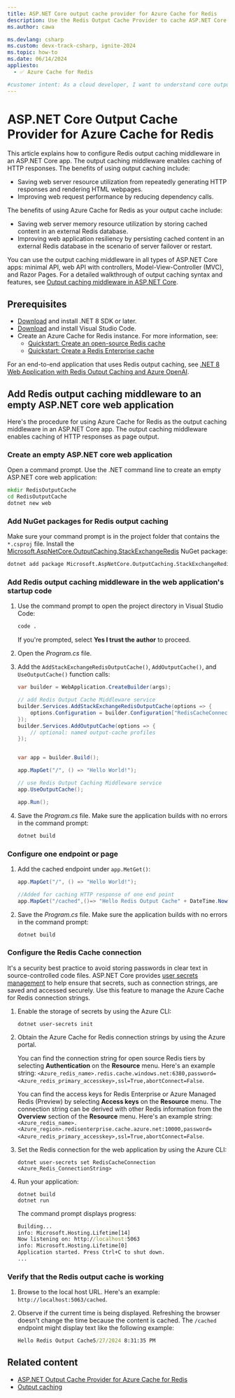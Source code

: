 ```yaml
---
title: ASP.NET Core output cache provider for Azure Cache for Redis
description: Use the Redis Output Cache Provider to cache ASP.NET Core page output out of process by using Azure Cache for Redis.
ms.author: cawa

ms.devlang: csharp
ms.custom: devx-track-csharp, ignite-2024
ms.topic: how-to
ms.date: 06/14/2024
appliesto:
  - ✅ Azure Cache for Redis

#customer intent: As a cloud developer, I want to understand core output caching via Azure Cache for Redis so that I can implement it for storing page output.
---
```


# ASP.NET Core Output Cache Provider for Azure Cache for Redis

This article explains how to configure Redis output caching middleware in an ASP.NET Core app. The output caching middleware enables caching of HTTP responses. The benefits of using output caching include:

- Saving web server resource utilization from repeatedly generating HTTP responses and rendering HTML webpages.
- Improving web request performance by reducing dependency calls.

The benefits of using Azure Cache for Redis as your output cache include:

- Saving web server memory resource utilization by storing cached content in an external Redis database.
- Improving web application resiliency by persisting cached content in an external Redis database in the scenario of server failover or restart.

You can use the output caching middleware in all types of ASP.NET Core apps: minimal API, web API with controllers, Model-View-Controller (MVC), and Razor Pages. For a detailed walkthrough of output caching syntax and features, see [Output caching middleware in ASP.NET Core](/aspnet/core/performance/caching/output).

## Prerequisites

- [Download](https://dotnet.microsoft.com/download/dotnet/8.0) and install .NET 8 SDK or later.
- [Download](https://code.visualstudio.com/download) and install Visual Studio Code.
- Create an Azure Cache for Redis instance. For more information, see:
  - [Quickstart: Create an open-source Redis cache](../azure-cache-for-redis/quickstart-create-redis.md)
  - [Quickstart: Create a Redis Enterprise cache](../azure-cache-for-redis/quickstart-create-redis-enterprise.md)

For an end-to-end application that uses Redis output caching, see [.NET 8 Web Application with Redis Output Caching and Azure OpenAI](https://github.com/Azure-Samples/azure-cache-redis-samples/tree/main/tutorial/output-cache-open-ai).

## Add Redis output caching middleware to an empty ASP.NET core web application

Here's the procedure for using Azure Cache for Redis as the output caching middleware in an ASP.NET Core app. The output caching middleware enables caching of HTTP responses as page output.

### Create an empty ASP.NET core web application

Open a command prompt. Use the .NET command line to create an empty ASP.NET core web application:

```cmd
mkdir RedisOutputCache
cd RedisOutputCache
dotnet new web
```

### Add NuGet packages for Redis output caching

Make sure your command prompt is in the project folder that contains the `*.csproj` file. Install the [Microsoft.AspNetCore.OutputCaching.StackExchangeRedis](https://www.nuget.org/packages/Microsoft.AspNetCore.OutputCaching.StackExchangeRedis) NuGet package:

```cmd
dotnet add package Microsoft.AspNetCore.OutputCaching.StackExchangeRedis
```

### Add Redis output caching middleware in the web application's startup code

1. Use the command prompt to open the project directory in Visual Studio Code:

    ```cmd
   code .
    ```

    If you're prompted, select **Yes I trust the author** to proceed.

1. Open the _Program.cs_ file.

1. Add the `AddStackExchangeRedisOutputCache()`, `AddOutputCache()`, and `UseOutputCache()` function calls:

    ```csharp
    var builder = WebApplication.CreateBuilder(args);

    // add Redis Output Cache Middleware service
    builder.Services.AddStackExchangeRedisOutputCache(options => {
        options.Configuration = builder.Configuration["RedisCacheConnection"];
    });
    builder.Services.AddOutputCache(options => {
        // optional: named output-cache profiles
    });


    var app = builder.Build();

    app.MapGet("/", () => "Hello World!");

    // use Redis Output Caching Middleware service
    app.UseOutputCache();

    app.Run();

    ```

1. Save the _Program.cs_ file. Make sure the application builds with no errors in the command prompt:

    ```cmd
    dotnet build
    ```

### Configure one endpoint or page

1. Add the cached endpoint under `app.MetGet()`:

    ```csharp
    app.MapGet("/", () => "Hello World!");
    
    //Added for caching HTTP response of one end point
    app.MapGet("/cached",()=> "Hello Redis Output Cache" + DateTime.Now).CacheOutput();
    ```

1. Save the _Program.cs_ file. Make sure the application builds with no errors in the command prompt:

    ```cmd
    dotnet build
    ```

### Configure the Redis Cache connection

It's a security best practice to avoid storing passwords in clear text in source-controlled code files. ASP.NET Core provides [user secrets management](/aspnet/core/security/app-secrets) to help ensure that secrets, such as connection strings, are saved and accessed securely. Use this feature to manage the Azure Cache for Redis connection strings.

1. Enable the storage of secrets by using the Azure CLI:

    ```cli
    dotnet user-secrets init
    ```

1. Obtain the Azure Cache for Redis connection strings by using the Azure portal.

    You can find the connection string for open source Redis tiers by selecting **Authentication** on the **Resource** menu. Here's an example string: `<Azure_redis_name>.redis.cache.windows.net:6380,password=<Azure_redis_primary_accesskey>,ssl=True,abortConnect=False`.

    You can find the access keys for Redis Enterprise or Azure Managed Redis (Preview) by selecting **Access keys** on the **Resource** menu. The connection string can be derived with other Redis information from the **Overview** section of the **Resource** menu. Here's an example string: `<Azure_redis_name>.<Azure_region>.redisenterprise.cache.azure.net:10000,password=<Azure_redis_primary_accesskey>,ssl=True,abortConnect=False`.

1. Set the Redis connection for the web application by using the Azure CLI:

    ```cli
    dotnet user-secrets set RedisCacheConnection <Azure_Redis_ConnectionString>
    ```

1. Run your application:

    ```cli
    dotnet build
    dotnet run
    ```

    The command prompt displays progress:

    ```cmd
    Building...
    info: Microsoft.Hosting.Lifetime[14]
    Now listening on: http://localhost:5063
    info: Microsoft.Hosting.Lifetime[0]
    Application started. Press Ctrl+C to shut down.
    ...
    ```

### Verify that the Redis output cache is working

1. Browse to the local host URL. Here's an example: `http://localhost:5063/cached`.

1. Observe if the current time is being displayed. Refreshing the browser doesn't change the time because the content is cached. The `/cached` endpoint might display text like the following example:

    ```cmd
    Hello Redis Output Cache5/27/2024 8:31:35 PM
    ```

## Related content

- [ASP.NET Output Cache Provider for Azure Cache for Redis](aspnet-output-cache-provider.md)
- [Output caching](/aspnet/core/performance/caching/overview#output-caching)
